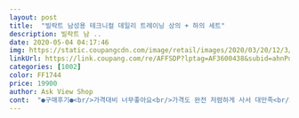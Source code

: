 ```yaml
---
layout: post 
title:  "빌락트 남성용 테크니컬 데일리 트레이닝 상의 + 하의 세트" 
description: 빌락트 남 ..
date: 2020-05-04 04:17:46 
img: https://static.coupangcdn.com/image/retail/images/2020/03/20/12/3/9e4c042b-134f-41b5-8c07-6b0d4f28e420.jpg 
linkUrl: https://link.coupang.com/re/AFFSDP?lptag=AF3600438&subid=ahnPublicAsk&pageKey=1384665529&itemId=2419404039&vendorItemId=70413589350&traceid=V0-113-052c6f30cdf3b8fe 
categories: [1002] 
color: FF1744 
price: 19900 
author: Ask View Shop 
cont:  "●구매후기●<br/>가격대비 너무좋아요<br/>가격도 완전 저렴하게 사서 대만족<br/>구매가격19,900원<br/>구매싸이즈 xxL<br/>너무좋고 가볍고 기장도 딱맞아서 좋았아요 가성비값<br/>무게 85<br/>부드럽고 싸이즈도 좋네요<br/>신랑 키가 184인데 기장도 잘 맞아요<br/>여름에 봄.<br/>여름에 입기에 딱좋은것 같아요<br/>키 183<br/>편하고 가벼워서 좋다고 하네요<br/>한 싸이즈 크게 했는데 주요했네요<br/>" 
---
```

